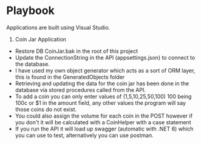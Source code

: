 # Playbook

Applications are built using Visual Studio.

1. Coin Jar Application
- Restore DB CoinJar.bak in the root of this project
- Update the ConnectionString in the API (appsettings.json) to connect to the database.
- I have used my own object generator which acts as a sort of ORM layer, this is found in the GeneratedObjects folder
- Retrieving and updating the data for the coin jar has been done in the database via stored procedures called from the API.
- To add a coin you can only enter values of (1,5,10,25,50,100) 100 being 100c or $1 in the amount field, any other values the program will say those coins do not exist.
- You could also assign the volume for each coin in the POST however if you don't it will be calculated with a CoinHelper with a case statement
- If you run the API it will load up swagger (automatic with .NET 6) which you can use to test, alternatively you can use postman.



